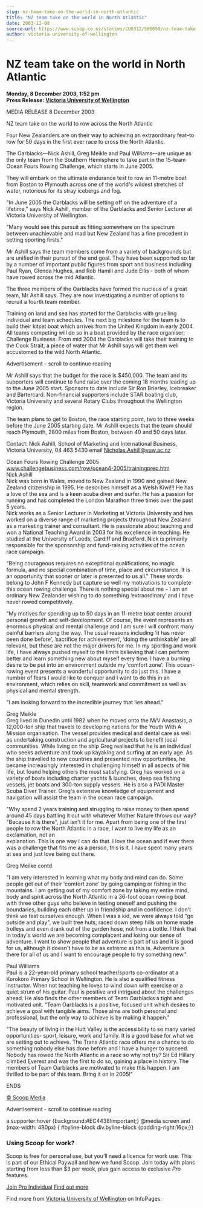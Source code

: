 ```yaml
---
slug: nz-team-take-on-the-world-in-north-atlantic
title: "NZ team take on the world in North Atlantic"
date: 2003-12-08
source-url: https://www.scoop.co.nz/stories/CU0312/S00050/nz-team-take-on-the-world-in-north-atlantic.htm
author: victoria-university-of-wellington
---
```

NZ team take on the world in North Atlantic
===========================================

**Monday, 8 December 2003, 1:52 pm**  
**Press Release: [Victoria University of Wellington](https://info.scoop.co.nz/Victoria_University_of_Wellington)**

MEDIA RELEASE 8 December 2003

NZ team take on the world to row across the North Atlantic

Four New Zealanders are on their way to achieving an extraordinary feat–to row for 50 days in the first ever race to cross the North Atlantic.

The Oarblacks—Nick Ashill, Greg Meikle and Paul Williams—are unique as the only team from the Southern Hemisphere to take part in the 15-team Ocean Fours Rowing Challenge, which starts in June 2005.

They will embark on the ultimate endurance test to row an 11-metre boat from Boston to Plymouth across one of the world's wildest stretches of water, notorious for its stray icebergs and fog.

"In June 2005 the Oarblacks will be setting off on the adventure of a lifetime," says Nick Ashill, member of the Oarblacks and Senior Lecturer at Victoria University of Wellington.

"Many would see this pursuit as fitting somewhere on the spectrum between unachievable and mad but New Zealand has a fine precedent in setting sporting firsts."

Mr Ashill says the team members come from a variety of backgrounds but are unified in their pursuit of the end goal. They have been supported so far by a number of important public figures from sport and business including Paul Ryan, Glenda Hughes, and Rob Hamill and Jude Ellis - both of whom have rowed across the mid Atlantic.

The three members of the Oarblacks have formed the nucleus of a great team, Mr Ashill says. They are now investigating a number of options to recruit a fourth team member.

Training on land and sea has started for the Oarblacks with gruelling individual and team schedules. The next big milestone for the team is to build their kitset boat which arrives from the United Kingdom in early 2004. All teams competing will do so in a boat provided by the race organiser; Challenge Business. From mid 2004 the Oarblacks will take their training to the Cook Strait, a piece of water that Mr Ashill says will get them well accustomed to the wild North Atlantic.

Advertisement - scroll to continue reading





Mr Ashill says that the budget for the race is $450,000. The team and its supporters will continue to fund raise over the coming 18 months leading up to the June 2005 start. Sponsors to date include Sir Ron Brierley, Icebreaker and Bartercard. Non-financial supporters include STAR boating club, Victoria University and several Rotary Clubs throughout the Wellington region.

The team plans to get to Boston, the race starting point, two to three weeks before the June 2005 starting date. Mr Ashill expects that the team should reach Plymouth, 2800 miles from Boston, between 40 and 50 days later.

  
Contact: Nick Ashill, School of Marketing and International Business, Victoria University, 04 463 5430 email Nicholas.Ashill@vuw.ac.nz

Ocean Fours Rowing Challenge 2005  
www.challengebusiness.com/row/ocean4-2005/trainingprep.htm  
Nick Ashill  
Nick was born in Wales, moved to New Zealand in 1990 and gained New Zealand citizenship in 1995. He describes himself as a Welsh Kiwi!!! He has a love of the sea and is a keen scuba diver and surfer. He has a passion for running and has completed the London Marathon three times over the past 5 years.  
Nick works as a Senior Lecturer in Marketing at Victoria University and has worked on a diverse range of marketing projects throughout New Zealand as a marketing trainer and consultant. He is passionate about teaching and won a National Teaching Award in 2003 for his excellence in teaching. He studied at the University of Leeds, Cardiff and Bradford. Nick is primarily responsible for the sponsorship and fund-raising activities of the ocean race campaign.

"Being courageous requires no exceptional qualifications, no magic formula, and no special combination of time, place and circumstance. It is an opportunity that sooner or later is presented to us all." These words belong to John F Kennedy but capture so well my motivations to complete this ocean rowing challenge. There is nothing special about me – I am an ordinary New Zealander wishing to do something ‘extraordinary’ and I have never rowed competitively.

"My motives for spending up to 50 days in an 11-metre boat center around personal growth and self-development. Of course, the event represents an enormous physical and mental challenge and I am sure I will confront many painful barriers along the way. The usual reasons including ‘it has never been done before’, ‘sacrifice for achievement’, ‘doing the unthinkable’ are all relevant, but these are not the major drivers for me. In my sporting and work life, I have always pushed myself to the limits believing that I can perform better and learn something new about myself every time. I have a burning desire to be put into an environment outside my ‘comfort zone’. This ocean-rowing event presents a wonderful opportunity to do just this. I have a number of fears I would like to conquer and I want to do this in an environment, which relies on skill, teamwork and commitment as well as physical and mental strength.

"I am looking forward to the incredible journey that lies ahead."

Greg Meikle  
Greg lived in Dunedin until 1982 when he moved onto the M/V Anastasis, a 12,000-ton ship that travels to developing nations for the Youth With A Mission organisation. The vessel provides medical and dental care as well as undertaking construction and agricultural projects to benefit local communities. While living on the ship Greg realised that he is an individual who seeks adventure and took up kayaking and surfing at an early age. As the ship travelled to new countries and presented new opportunities, he became increasingly interested in challenging himself in all aspects of his life, but found helping others the most satisfying. Greg has worked on a variety of boats including charter yachts & launches, deep sea fishing vessels, jet boats and 300-ton supply vessels. He is also a PADI Master Scuba Diver Trainer. Greg's extensive knowledge of equipment and navigation will assist the team in the ocean race campaign.

"Why spend 2 years training and struggling to raise money to then spend around 45 days battling it out with whatever Mother Nature throws our way? "Because it is there", just isn't it for me. Apart from being one of the first people to row the North Atlantic in a race, I want to live my life as an exclamation, not an  
explanation. This is one way I can do that. I love the ocean and if ever there was a challenge that fits me as a person, this is it. I have spent many years at sea and just love being out there.

Greg Meilke contd.

"I am very interested in learning what my body and mind can do. Some people get out of their 'comfort zone' by going camping or fishing in the mountains. I am getting out of my comfort zone by taking my entire mind, body and spirit across the North Atlantic in a 36-foot ocean rowing boat with three other guys who believe in testing oneself and pushing the boundaries, building each other up in friendship and in confidence. I don't think we test ourselves enough. When I was a kid, we were always told "go outside and play", we built tree huts, raced down steep hills on home made trolleys and even drank out of the garden hose, not from a bottle. I think that in today's world we are becoming complacent and losing our sense of adventure. I want to show people that adventure is part of us and it is good for us, although it doesn't have to be as extreme as this is. Adventure is there for all of us and I want to encourage people to try something new."

Paul Williams  
Paul is a 22-year-old primary school teacher/sports co-ordinator at a Korokoro Primary School in Wellington. He is also a qualified fitness instructor. When not teaching he loves to wind down with exercise or a quiet strum of his guitar. Paul is positive and intrigued about the challenges ahead. He also finds the other members of Team Oarblacks a tight and motivated unit. “Team Oarblacks is a positive, focused unit which desires to achieve a goal with tangible aims. Those aims are both personal and professional, but the only way to achieve is by making it happen.”

"The beauty of living in the Hutt Valley is the accessibility to so many varied opportunities- sport, leisure, work and family. It is a good base for what we are setting out to achieve. The Trans Atlantic race offers me a chance to do something nobody else has done before and I have a hunger to succeed. Nobody has rowed the North Atlantic in a race so why not try? Sir Ed Hillary climbed Everest and was the first to do so, gaining a place in history. The members of Team Oarblacks are motivated to make this happen. I am thrilled to be part of this team. Bring it on in 2005!"

  
ENDS  

[© Scoop Media](http://www.scoop.co.nz/about/terms.html)  

Advertisement - scroll to continue reading



a.supporter:hover {background:#EC4438!important;} @media screen and (max-width: 480px) { #byline-block div.byline-block {padding-right:16px;}}

### Using Scoop for work?

Scoop is free for personal use, but you’ll need a licence for work use. This is part of our Ethical Paywall and how we fund Scoop. Join today with plans starting from less than $3 per week, plus gain access to exclusive _Pro_ features.  
  
[Join Pro Individual](https://pro.scoop.co.nz/Individual/?from=ProIn24) [Find out more](https://pro.scoop.co.nz/using-scoop-for-work/?from=ProIn24)

Find more from [Victoria University of Wellington](https://info.scoop.co.nz/Victoria_University_of_Wellington) on InfoPages.
